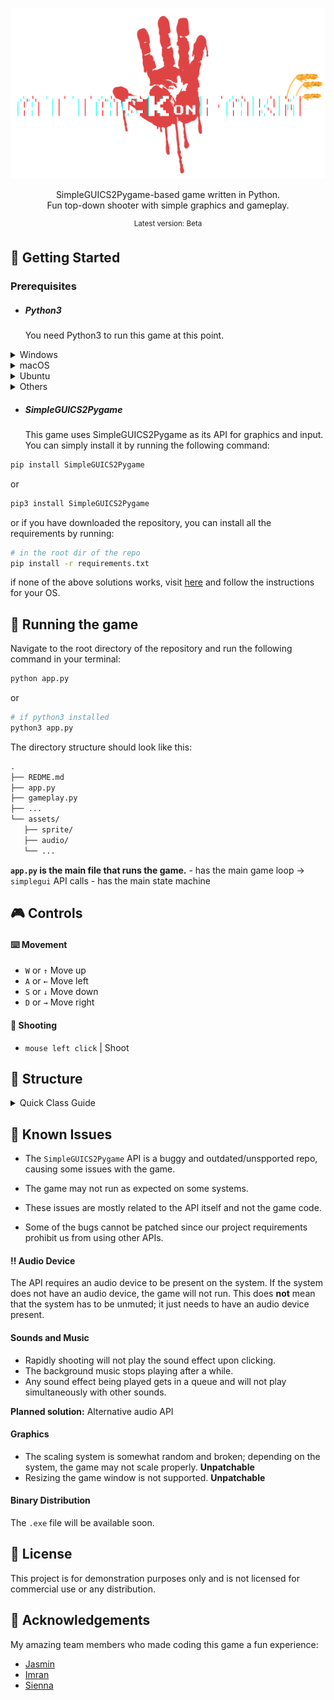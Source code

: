 <p align="center">
  <img
    width="552"
    src="/assets/logo/title-logo.png"
    alt="AoF, Top-down shooter game written in Python."
  />
</p>



 <p align="center">
     SimpleGUICS2Pygame-based game written in Python.<br />
     Fun top-down shooter with simple graphics and gameplay.<br />
</p>

<p align="center">
    <sup>Latest version: Beta</sup>
</p>

## 🐍 Getting Started

### Prerequisites

- ##### Python3

  You need Python3 to run this game at this point.

<details>
<summary>Windows</summary>
  
Visit [here](https://www.python.org/downloads/windows/) and download the latest version of Python3.
Follow the full instructions.

</details>

<details>
<summary>macOS</summary>
  
Visit [here](https://www.python.org/downloads/mac-osx/) and download the latest version of Python3.
Follow the full instructions.

</details>

<details>
<summary>Ubuntu</summary>

linux comes with python pre-installed, but your version might be outdated.

```bash
sudo apt update
sudo apt install python3
```
</details>

<details>
<summary>Others</summary>
  
Visit [here](https://www.python.org/downloads/) and download the latest version of Python3.
Follow the full instructions.
</details>

- ##### SimpleGUICS2Pygame

  This game uses SimpleGUICS2Pygame as its API for graphics and input.
  You can simply install it by running the following command:

```bash
pip install SimpleGUICS2Pygame
```

or

```bash
pip3 install SimpleGUICS2Pygame
```

or if you have downloaded the repository, you can install all the requirements by running:

```bash
# in the root dir of the repo
pip install -r requirements.txt
```

if none of the above solutions works, visit [here](https://pypi.org/project/SimpleGUICS2Pygame/) and follow the instructions for your OS.


## 👾 Running the game

Navigate to the root directory of the repository and run the following command in your terminal:

```bash
python app.py
```

or

```bash
# if python3 installed
python3 app.py
```

The directory structure should look like this:

```markdown
.
├── REDME.md
├── app.py
├── gameplay.py
├── ...
└── assets/
   ├── sprite/
   ├── audio/
   └── ...
```

**`app.py` is the main file that runs the game.** - has the main game loop -> `simplegui` API calls - has the main state machine



## 🎮 Controls

#### ⌨️ Movement

- `W` or `↑`  Move up
- `A` or `←`   Move left
- `S` or `↓`    Move down
- `D` or `→`   Move right

#### 🔫 Shooting

- `mouse left click` | Shoot


## 🌲 Structure

<details>
<summary>Quick Class Guide</summary>

```markdown
.
├── app.py -> main loop / state machine
├── assets.py -> loads all assets into memory
├── bullet.py -> bullet rendering and movement
├── collision.py -> collision detection for all entities
├── config.py -> game configuration and constants
├── enemies.py -> enemy rendering and movement
├── factory.py -> entity factory / continuous entity generation
├── gameplay.py -> main gameplay loop and logic / calls all relevant class instances
├── guide.py -> player guide / instructions before starting the game
├── jukebox.py -> audio player / plays background music and sound effects
├── main_menu.py -> main menu / game start screen
├── mouse.py -> mouse click handler
├── pause_menu.py -> renders pause menu
├── player.py -> player rendering and movement
├── score.py -> score rendering and updating
├── shoot.py -> player shooting mechanism and cooldown
├── splash.py -> splash screen / opening screen
├── title.py -> game title / game name
├── user_input.py -> keyboard input handler
├── vector.py -> utility class for vector operations
├── wasted_menu.py -> renders game over screen
├
├── assets/ -> all game assets
  ├── sprite/
  ├── audio/
  └── ...
```
</details>

## 🐞 Known Issues

- The `SimpleGUICS2Pygame` API is a buggy and outdated/unspported repo, causing some issues with the game. 
- The game may not run as expected on some systems.

- These issues are mostly related to the API itself and not the game code.

- Some of the bugs cannot be patched since our project requirements prohibit us from using other APIs.

#### ‼️ Audio Device

The API requires an audio device to be present on the system. If the system does not have an audio device, the game will not run.
This does **not** mean that the system has to be unmuted; it just needs to have an audio device present.

#### Sounds and Music

- Rapidly shooting will not play the sound effect upon clicking.
- The background music stops playing after a while.
- Any sound effect being played gets in a queue and will not play simultaneously with other sounds.

**Planned solution:** Alternative audio API

#### Graphics

- The scaling system is somewhat random and broken; depending on the system, the game may not scale properly. **Unpatchable**
- Resizing the game window is not supported. **Unpatchable**



#### Binary Distribution

The `.exe` file will be available soon.



## 📝 License

This project is for demonstration purposes only and is not licensed for commercial use or any distribution.

## 🎉 Acknowledgements

My amazing team members who made coding this game a fun experience:

- [Jasmin](https://github.com/jasmin192004)
- [Imran](https://github.com/imranslab12)
- [Sienna](https://github.com/siennadarya)
